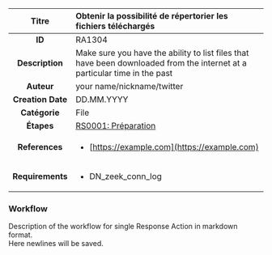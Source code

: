 | Titre                       | Obtenir la possibilité de répertorier les fichiers téléchargés         |
|:---------------------------:|:--------------------|
| **ID**                      | RA1304            |
| **Description**             | Make sure you have the ability to list files that have been downloaded from the internet at a particular time in the past   |
| **Auteur**                  | your name/nickname/twitter        |
| **Creation Date**           | DD.MM.YYYY |
| **Catégorie**                | File      |
| **Étapes**                   |[RS0001: Préparation](../Response_Stages/RS0001.md)| 
| **References** |<ul><li>[https://example.com](https://example.com)</li></ul>|
| **Requirements** |<ul><li>DN_zeek_conn_log</li></ul>|

### Workflow

Description of the workflow for single Response Action in markdown format.  
Here newlines will be saved.
